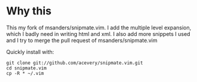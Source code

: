 # Why this
This my fork of msanders/snipmate.vim. I add the multiple level expansion, which I
badly need in writing html and xml. I also add more snippets I used and I try to
merge the pull request of msanders/snipmate.vim

Quickly install with:

    git clone git://github.com/acevery/snipmate.vim.git
	cd snipmate.vim
	cp -R * ~/.vim

